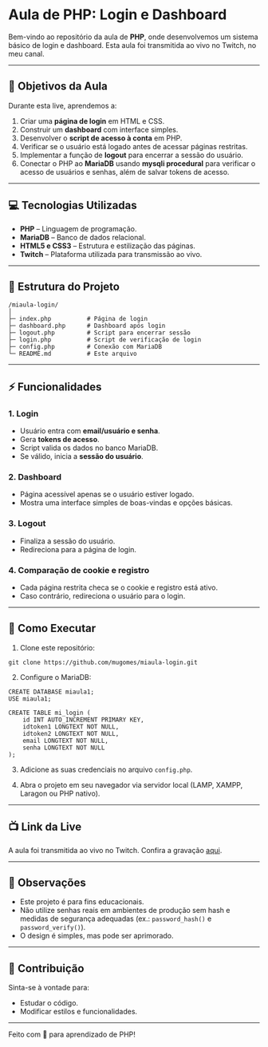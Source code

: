 # Aula de PHP: Login e Dashboard

Bem-vindo ao repositório da aula de **PHP**, onde desenvolvemos um sistema básico de login e dashboard. Esta aula foi transmitida ao vivo no Twitch, no meu canal.

---

## 🎯 Objetivos da Aula

Durante esta live, aprendemos a:

1. Criar uma **página de login** em HTML e CSS.
2. Construir um **dashboard** com interface simples.
3. Desenvolver o **script de acesso à conta** em PHP.
4. Verificar se o usuário está logado antes de acessar páginas restritas.
5. Implementar a função de **logout** para encerrar a sessão do usuário.
6. Conectar o PHP ao **MariaDB** usando **mysqli procedural** para verificar o acesso de usuários e senhas, além de salvar tokens de acesso.

---

## 💻 Tecnologias Utilizadas

- **PHP** – Linguagem de programação.
- **MariaDB** – Banco de dados relacional.
- **HTML5 e CSS3** – Estrutura e estilização das páginas.
- **Twitch** – Plataforma utilizada para transmissão ao vivo.

---

## 📂 Estrutura do Projeto

```
/miaula-login/
│
├─ index.php          # Página de login
├─ dashboard.php      # Dashboard após login
├─ logout.php         # Script para encerrar sessão
├─ login.php          # Script de verificação de login
├─ config.php         # Conexão com MariaDB
└─ README.md          # Este arquivo
```

---

## ⚡ Funcionalidades

### 1. Login
- Usuário entra com **email/usuário e senha**.
- Gera **tokens de acesso**.
- Script valida os dados no banco MariaDB.
- Se válido, inicia a **sessão do usuário**.

### 2. Dashboard
- Página acessível apenas se o usuário estiver logado.
- Mostra uma interface simples de boas-vindas e opções básicas.

### 3. Logout
- Finaliza a sessão do usuário.
- Redireciona para a página de login.

### 4. Comparação de cookie e registro
- Cada página restrita checa se o cookie e registro está ativo.
- Caso contrário, redireciona o usuário para o login.

---

## 🔧 Como Executar

1. Clone este repositório:
```
git clone https://github.com/mugomes/miaula-login.git
```

2. Configure o MariaDB:
```
CREATE DATABASE miaula1;
USE miaula1;

CREATE TABLE mi_login (
    id INT AUTO_INCREMENT PRIMARY KEY,
    idtoken1 LONGTEXT NOT NULL,
    idtoken2 LONGTEXT NOT NULL,
    email LONGTEXT NOT NULL,
    senha LONGTEXT NOT NULL
);
```

3. Adicione as suas credenciais no arquivo `config.php`.

4. Abra o projeto em seu navegador via servidor local (LAMP, XAMPP, Laragon ou PHP nativo).

---

## 📺 Link da Live

A aula foi transmitida ao vivo no Twitch. Confira a gravação [aqui](https://www.twitch.tv/profmu).

---

## 📌 Observações

- Este projeto é para fins educacionais.
- Não utilize senhas reais em ambientes de produção sem hash e medidas de segurança adequadas (ex.: `password_hash()` e `password_verify()`).
- O design é simples, mas pode ser aprimorado.

---

## 🙌 Contribuição

Sinta-se à vontade para:
- Estudar o código.
- Modificar estilos e funcionalidades.

---

Feito com 💜 para aprendizado de PHP!